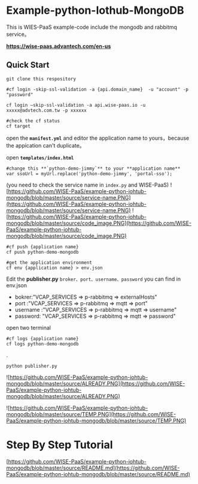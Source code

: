 # Example-python-Iothub-MongoDB


This is WIES-PaaS example-code include the mongodb and rabbitmq service。

**https://wise-paas.advantech.com/en-us**

## Quick Start

    git clone this respository
    
    #cf login -skip-ssl-validation -a {api.domain_name}  -u "account" -p "password"
    
    cf login –skip-ssl-validation -a api.wise-paas.io -u xxxxx@advtech.com.tw -p xxxxxx
    
    #check the cf status
    cf target


open the **`manifest.yml`** and editor the application name to yours，because the appication can't duplicate。

 

open **`templates/index.html`**
    
    #change this **`python-demo-jimmy`** to your **application name**
    var ssoUrl = myUrl.replace('python-demo-jimmy', 'portal-sso');

(you need to check the service name in `index.py` and WISE-PaaS)
![https://github.com/WISE-PaaS/example-python-iohtub-mongodb/blob/master/source/service-name.PNG](https://github.com/WISE-PaaS/example-python-iohtub-mongodb/blob/master/source/service-name.PNG)
![https://github.com/WISE-PaaS/example-python-iohtub-mongodb/blob/master/source/code_image.PNG](https://github.com/WISE-PaaS/example-python-iohtub-mongodb/blob/master/source/code_image.PNG)

    #cf push {application name}
    cf push python-demo-mongodb
    
    #get the application environment
    cf env {application name} > env.json 
   

Edit the **publisher.py** `broker、port、username、password` you can find in env.json

* bokrer:"VCAP_SERVICES => p-rabbitmq => externalHosts"
* port :"VCAP_SERVICES => p-rabbitmq => mqtt => port"
* username :"VCAP_SERVICES => p-rabbitmq => mqtt => username"
* password: "VCAP_SERVICES => p-rabbitmq => mqtt => password"

open two terminal
    
    #cf logs {application name}
    cf logs python-demo-mongodb

.

    python publisher.py

![https://github.com/WISE-PaaS/example-python-iohtub-mongodb/blob/master/source/ALREADY.PNG](https://github.com/WISE-PaaS/example-python-iohtub-mongodb/blob/master/source/ALREADY.PNG)

![https://github.com/WISE-PaaS/example-python-iohtub-mongodb/blob/master/source/TEMP.PNG](https://github.com/WISE-PaaS/example-python-iohtub-mongodb/blob/master/source/TEMP.PNG)

# Step By Step Tutorial

[https://github.com/WISE-PaaS/example-python-iohtub-mongodb/blob/master/source/README.md](https://github.com/WISE-PaaS/example-python-iohtub-mongodb/blob/master/source/README.md)
